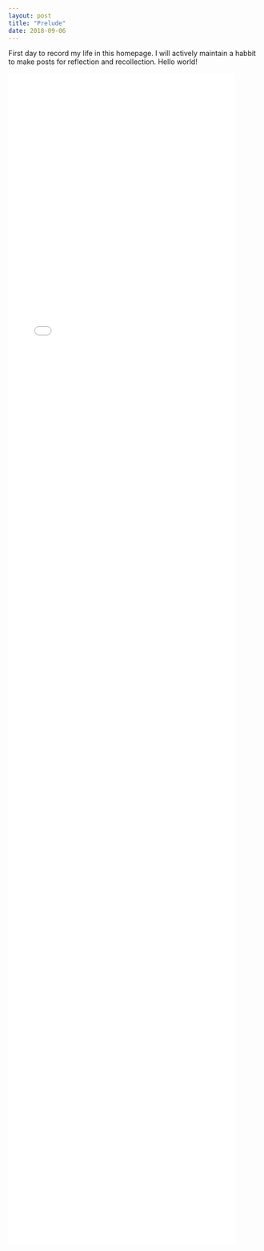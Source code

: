 ```yaml
---
layout: post
title: "Prelude"
date: 2018-09-06
---
```


First day to record my life in this homepage. I will actively maintain a habbit to make posts for reflection and recollection. 
Hello world!


<iframe width = "90%" height = "60%" frameborder="0"  scrolling="no" src="//plot.ly/~lxhstark/51.embed?link=false&autosize=True&logo=false"></iframe>
